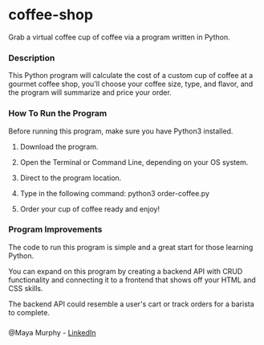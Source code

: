 # coffee-shop
Grab a virtual coffee cup of coffee via a program written in Python. 

### Description
This Python program will calculate the cost of a custom cup of coffee at a gourmet coffee shop,
you'll choose your coffee size, type, and flavor, and the program will summarize and price your order.

### How To Run the Program 
Before running this program, make sure you have Python3 installed.

1. Download the program.

2. Open the Terminal or Command Line, depending on your OS system.  

3. Direct to the program location. 

4. Type in the following command: python3 order-coffee.py

5. Order your cup of coffee ready and enjoy! 

### Program Improvements
The code to run this program is simple and a great start for those learning Python. 

You can expand on this program by creating a backend API with CRUD functionality and 
connecting it to a frontend that shows off your HTML and CSS skills. 

The backend API could resemble a user's cart or track orders for a barista to complete.

### 
@Maya Murphy - [LinkedIn](https://www.linkedin.com/in/maya-and-tech/)
